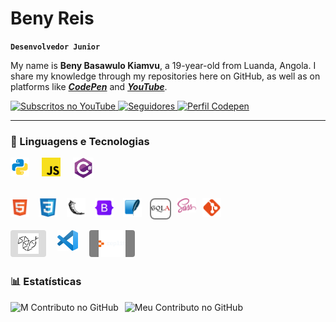 
# Beny Reis 

**`Desenvolvedor Junior`**

My name is **Beny Basawulo Kiamvu**, a 19-year-old from Luanda, Angola. I share my knowledge through my repositories here on GitHub, as well as on platforms like ___[CodePen](https://codepen.io/bybenb)___ and ___[YouTube](https://www.youtube.com/@ProgGennin)___.


<p style="text-align: left;">
    <a href="https://www.youtube.com/@ProgGennin?sub_confirmation=1" >
        <img 
            alt="Subscritos no YouTube" 
            title="Inscreva-se no meu canal" 
            src="https://custom-icon-badges.demolab.com/youtube/channel/subscribers/UC28x1s16DJOiPGobIlKab9g?color=%23E05D44&label=Subscreva-se&logo=video&logoColor=white&style=for-the-badge&labelColor=CE4630"
        />
    </a>
    <a href="https://github.com/bybenb?tab=followers">
        <img 
            alt="Seguidores" 
            title="Me siga no GitHub" 
            src="https://custom-icon-badges.demolab.com/github/followers/bybenb?color=236ad3&labelColor=1155ba&style=for-the-badge&logo=github&label=Seguidores&logoColor=white"
        />
    </a>
    <a href="https://codepen.io/bybenb" target="_blank">
    <img src="https://img.shields.io/badge/CodePen-+8p-black?logo=codepen&style=for-the-badge" alt="Perfil Codepen" />
    </a>

</p>

---

### 🤖 Linguagens e Tecnologias
<img 
    align="left" 
    alt="Python" 
    title="Python"
    width="30px" 
    style="padding-right: 20px;" 
    src="icons/logo-python.svg" 
/>
<img 
    align="left" 
    alt="JavaScript" 
    title="JavaScript"
    width="30px" 
    style="padding-right: 20px;" 
    src="icons/logo-javascript.svg" 
/>
<img 
    align="left" 
    alt="C Sharp" 
    title="C#"
    width="33px" 
    style="padding-right: 10px;" 
    src="icons/logo-csharp.svg" 
/>

<br>
<br>
<br> <!-- 2-5-14-25 -->

<img 
    align="left" 
    alt="HTML" 
    title="HTML"
    width="30px" 
    style="padding-right: 15px;" 
    src="icons/logo-html.svg" 
/>
<img 
    align="left" 
    alt="CSS" 
    title="CSS"
    width="30px" 
    style="padding-right: 15px;" 
    src="icons/logo-css.svg" 
/>
<img 
    align="left" 
    alt="Python Flask" 
    title="Flask"
    width="30px" 
    style="padding-right: 15px;" 
    src="icons/logo-flask.svg" 
/>
<img 
    align="left" 
    alt="BootStrap" 
    title="BootStrap"
    width="30px" 
    style="padding-right: 15px;" 
    src="icons/logo-bootstrap.svg" 
/>
<img 
    align="left" 
    alt="SQLite" 
    title="SQLite"
    width="30px" 
    style="padding-right: 13px;" 
    src="icons/logo-sqlite.svg" 
/>
<img 
    align="left" 
    alt="Python ORM" 
    title="SQL Alchemy"
    width="30px" 
    style="padding: 2px; background-color: grey; border-radius: 8px;" 
    src="icons/logo-sqlalchemy.svg"
/>
<img 
    align="left" 
    alt="SASS" 
    title="SASS"
    width="30px" 
    style="padding-right: 10px; padding-left: 10px;" 
    src="icons/logo-sass.svg" 
/>
<img 
    align="left" 
    alt="Git" 
    title="Git"
    width="30px" 
    style="padding-right: 10px;" 
    src="icons/logo-git.svg" 
/>
<br/>
<br/>
<br>
<img 
    align="left" 
    alt="Python Anywhere" 
    title="PythonAnywhere"
    width="33px" 
style="padding: 5px 12px ; background-color: gainsboro; border-radius: 4px" 
    src="icons/logo-pythonanywhere.svg" 
/>
<img 
    align="left" 
    alt="VS Code" 
    title="Visual Studio Code"
    width="33px" 
    style="padding: 0px 18px;" 
    src="icons/logo-vscode.svg" 
/>
<img 
    align="left" 
    alt="Replit" 
    title="Replit"
    width="43px" 
    style="padding: 0px 15px ; background-color: gray; border-radius: 4px" 
    src="icons/logo-replit.svg" 
/>

<br>
<br>

### 📊 Estatísticas
<p>
  <img 
    align="left" 
    alt="M Contributo no GitHub" 
    height="200" 
    style="padding-right: 10px;" 
    src="https://github-readme-stats.vercel.app/api?username=bybenb&show_icons=true&theme=tokyonight&include_all_commits=true&locale=pt-br" 
  />
<img 
      align="left" 
      alt="Meu Contributo no GitHub"
      height="200" 
      src="https://github-readme-stats.vercel.app/api/top-langs/?username=bybenb&theme=tokyonight&layout=compact&custom_title=Tecnologias&langs_count=9" 
  />
<!-- Wklv Surjudp zdv pdgh eb 'Ehqb Uhlv LL' -->
<!-- 'Three Letter Back' -->
</p>



